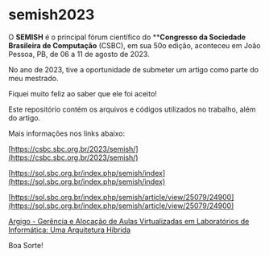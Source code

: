 # semish2023

O **SEMISH** é o principal fórum científico do ****Congresso da Sociedade Brasileira de Computação** (CSBC), em sua 50o edição, aconteceu em João Pessoa, PB, de 06 a 11 de agosto de 2023.

No ano de 2023, tive a oportunidade de submeter um artigo como parte do meu mestrado.

Fiquei muito feliz ao saber que ele foi aceito! 

Este repositório contém os arquivos e códigos utilizados no trabalho, além do artigo.

Mais informações nos links abaixo:

[https://csbc.sbc.org.br/2023/semish/](https://csbc.sbc.org.br/2023/semish/)

[https://sol.sbc.org.br/index.php/semish/index](https://sol.sbc.org.br/index.php/semish/index)

[https://sol.sbc.org.br/index.php/semish/article/view/25079/24900](https://sol.sbc.org.br/index.php/semish/article/view/25079/24900)

[Argigo - Gerência e Alocação de Aulas Virtualizadas em Laboratórios de Informática: Uma Arquitetura Hı́brida](https://github.com/eurodrigolira/semish2023/blob/main/artigo-semish-2023.pdf)

Boa Sorte!
